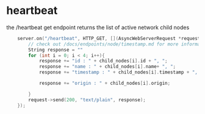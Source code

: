 # heartbeat

the /heartbeat get endpoint returns the list of active network child nodes

```cpp
    server.on("/heartbeat", HTTP_GET, [](AsyncWebServerRequest *request) {
        // check out /docs/endpoints/node/timestamp.md for more information
        String response = ""
        for (int i = 0; i < 4; i++){
            response += "id : " + child_nodes[i].id + ", ";
            response += "name : " + child_nodes[i].name+ ", ";
            response += "timestamp : " + child_nodes[i].timestamp + ", ";

            response += "origin : " + child_nodes[i].origin;

        }
        request->send(200, "text/plain", response);
    });
```
